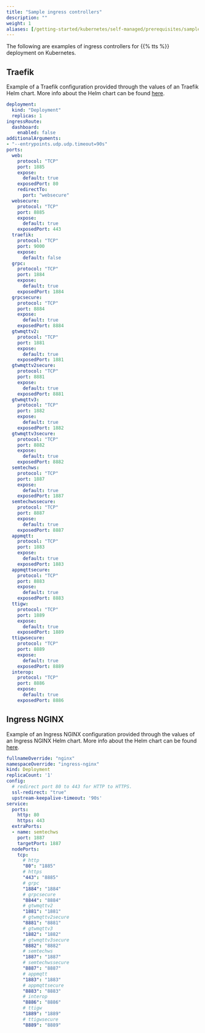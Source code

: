 ```yaml
---
title: "Sample ingress controllers"
description: ""
weight: 1
aliases: [/getting-started/kubernetes/self-managed/prerequisites/sample-ingress-controllers]
---
```


The following are examples of ingress controllers for {{% tts %}} deployment on Kubernetes.

<!--more-->

## Traefik

Example of a Traefik configuration provided through the values of an Traefik Helm chart. More info about the Helm chart 
can be found [here](https://github.com/traefik/traefik-helm-chart).

```yaml
deployment:
  kind: "Deployment"
  replicas: 1
ingressRoute:
  dashboard:
    enabled: false
additionalArguments:
- "--entrypoints.udp.udp.timeout=90s"
ports:
  web:
    protocol: "TCP"
    port: 1885
    expose:
      default: true
    exposedPort: 80
    redirectTo:
      port: "websecure"
  websecure:
    protocol: "TCP"
    port: 8885
    expose:
      default: true
    exposedPort: 443
  traefik:
    protocol: "TCP"
    port: 9000
    expose:
      default: false
  grpc:
    protocol: "TCP"
    port: 1884
    expose:
      default: true
    exposedPort: 1884
  grpcsecure:
    protocol: "TCP"
    port: 8884
    expose:
      default: true
    exposedPort: 8884
  gtwmqttv2:
    protocol: "TCP"
    port: 1881
    expose:
      default: true
    exposedPort: 1881
  gtwmqttv2secure:
    protocol: "TCP"
    port: 8881
    expose:
      default: true
    exposedPort: 8881
  gtwmqttv3:
    protocol: "TCP"
    port: 1882
    expose:
      default: true
    exposedPort: 1882
  gtwmqttv3secure:
    protocol: "TCP"
    port: 8882
    expose:
      default: true
    exposedPort: 8882
  semtechws:
    protocol: "TCP"
    port: 1887
    expose:
      default: true
    exposedPort: 1887
  semtechwssecure:
    protocol: "TCP"
    port: 8887
    expose:
      default: true
    exposedPort: 8887
  appmqtt:
    protocol: "TCP"
    port: 1883
    expose:
      default: true
    exposedPort: 1883
  appmqttsecure:
    protocol: "TCP"
    port: 8883
    expose:
      default: true
    exposedPort: 8883
  ttigw:
    protocol: "TCP"
    port: 1889
    expose:
      default: true
    exposedPort: 1889
  ttigwsecure:
    protocol: "TCP"
    port: 8889
    expose:
      default: true
    exposedPort: 8889
  interop:
    protocol: "TCP"
    port: 8886
    expose:
      default: true
    exposedPort: 8886
```

## Ingress NGINX

Example of an Ingress NGINX configuration provided through the values of an Ingress NGINX Helm chart. More info about the 
Helm chart can be found [here](https://artifacthub.io/packages/helm/bitnami/nginx).

```yaml
fullnameOverride: "nginx"
namespaceOverride: "ingress-nginx"
kind: Deployment
replicaCount: '1'
config:
  # redirect port 80 to 443 for HTTP to HTTPS.
  ssl-redirect: "true"
  upstream-keepalive-timeout: '90s'
service:
  ports:
    http: 80
    https: 443
  extraPorts:
  - name: semtechws
    port: 1887
    targetPort: 1887
  nodePorts:
    tcp:
      # http
      "80": "1885"
      # https
      "443": "8885"
      # grpc
      "1884": "1884"
      # grpcsecure
      "8844": "8884"
      # gtwmqttv2
      "1881": "1881"
      # gtwmqttv2secure
      "8881": "8881"
      # gtwmqttv3
      "1882": "1882"
      # gtwmqttv3secure
      "8882": "8882"
      # semtechws
      "1887": "1887"
      # semtechwssecure
      "8887": "8887"
      # appmqtt
      "1883": "1883"
      # appmqttsecure
      "8883": "8883"
      # interop
      "8886": "8886"
      # ttigw
      "1889": "1889"
      # ttigwsecure
      "8889": "8889"
```
